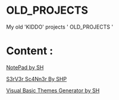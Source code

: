 # OLD_PROJECTS
My old 'KIDDO' projects ' OLD_PROJECTS ' 
# Content : 
[NotePad by SH](https://github.com/SifoHamlaoui/OLD_PROJECTS/tree/master/NotePad_by_SH)

[S3rV3r Sc4Nn3r By SHP](https://github.com/SifoHamlaoui/OLD_PROJECTS/tree/master/S3rV3r%20Sc4Nn3r%20By%20SHP)

[Visual Basic Themes Generator by SH](https://github.com/SifoHamlaoui/OLD_PROJECTS/tree/master/Visual%20Basic%20Themes%20Generator%20by%20SH)
